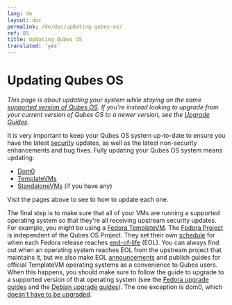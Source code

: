```yaml
---
lang: de
layout: doc
permalink: /de/doc/updating-qubes-os/
ref: 85
title: Updating Qubes OS
translated: 'yes'
---
```


Updating Qubes OS
=================

*This page is about updating your system while staying on the same [supported version of Qubes OS].
If you're instead looking to upgrade from your current version of Qubes OS to a newer version, see the [Upgrade Guides].*

It is very important to keep your Qubes OS system up-to-date to ensure you have the latest [security] updates, as well as the latest non-security enhancements and bug fixes.
Fully updating your Qubes OS system means updating:

 - [Dom0]
 - [TemplateVMs]
 - [StandaloneVMs] (if you have any)

Visit the pages above to see to how to update each one.

The final step is to make sure that all of your VMs are running a supported operating system so that they're all receiving upstream security updates.
For example, you might be using a [Fedora TemplateVM].
The [Fedora Project] is independent of the Qubes OS Project.
They set their own [schedule] for when each Fedora release reaches [end-of-life] (EOL).
You can always find out when an operating system reaches EOL from the upstream project that maintains it, but we also make EOL [announcements] and publish guides for official TemplateVM operating systems as a convenience to Qubes users.
When this happens, you should make sure to follow the guide to upgrade to a supported version of that operating system (see the [Fedora upgrade guides] and the [Debian upgrade guides]).
The one exception is dom0, which [doesn't have to be upgraded][dom0-eol].


[supported version of Qubes OS]: /de/doc/supported-versions/#qubes-os
[Upgrade Guides]: /de/doc/upgrade/
[security]: /de/security/
[Dom0]: /de/doc/software-update-dom0/
[TemplateVMs]: /de/doc/software-update-domu/#updating-software-in-templatevms
[StandaloneVMs]: /de/doc/software-update-domu/#standalonevms
[Fedora TemplateVM]: /de/doc/templates/fedora/
[Fedora Project]: https://getfedora.org/
[schedule]: https://fedoraproject.org/wiki/Fedora_Release_Life_Cycle#Maintenance_Schedule
[end-of-life]: https://fedoraproject.org/wiki/End_of_life
[announcements]: /news/categories/#announcements
[Fedora upgrade guides]: /de/doc/templates/fedora/#upgrading
[Debian upgrade guides]: /de/doc/templates/debian/#upgrading
[dom0-eol]: /de/doc/supported-versions/#note-on-dom0-and-eol